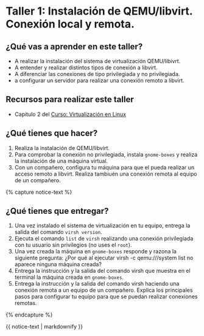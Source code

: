 # Taller 1: Instalación de QEMU/libvirt. Conexión local y remota.

## ¿Qué vas a aprender en este taller?

* A realizar la instalación del sistema de virtualización QEMU/libivrt.
* A entender y realizar distintos tipos de conexión a libvirt.
* A diferenciar las conexiones de tipo privilegiada y no privilegiada.
* a configurar un servidor para realizar una conexión remoto a libvirt.

## Recursos para realizar este taller

* Capitulo 2 del [Curso: Virtualización en Linux](https://github.com/josedom24/curso_virtualizacion_linux)

## ¿Qué tienes que hacer?

1. Realiza la instalación de QEMU/libvirt.
2. Para comprobar la conexión no privilegiada, instala `gnome-boxes` y realiza la instalación de una máquina virtual.
3. Con un compañero, configura tu máquina para que el pueda realizar un acceso remoto a libvirt. Realiza tambiuén una conexión remota al equipo de un compañero.

{% capture notice-text %}
## ¿Qué tienes que entregar?

1. Una vez instalado el sistema de virtualización en tu equipo, entrega la salida del comando `virsh version`.
2. Ejecuta el comando `list` de `virsh` realizando una conexión privilegiada con tu usuario sin privilegios (no uses el `root`).
3. Una vez creada la máquina en `gnome-boxes` responde y razona la siguiente pregunta: ¿Por qué al ejecutar virsh -c qemu:///system list no aparece ninguna máquina creada?
4. Entrega la instrucción y la salida del comando virsh que muestra en el terminal la máquina creada en `gnome-boxes`.
5. Entrega la instrucción y la salida del comando virsh haciendo una conexión remota a un equipo de un compañero. Explica los principales pasos para configurar tu equipo para que se puedan realizar conexiones remotas.

{% endcapture %}<div class="notice--info">{{ notice-text | markdownify }}</div>
